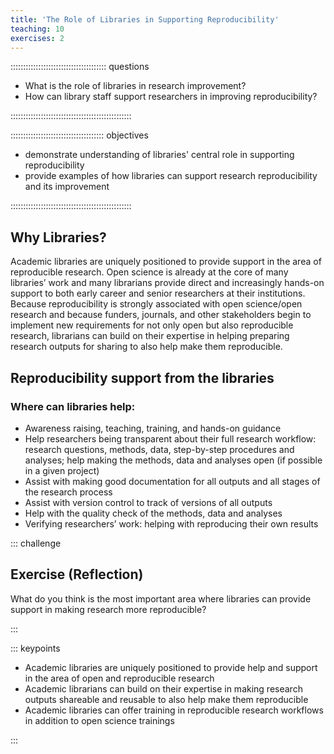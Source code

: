 ```yaml
---
title: 'The Role of Libraries in Supporting Reproducibility'
teaching: 10
exercises: 2
---
```


:::::::::::::::::::::::::::::::::::::: questions 

- What is the role of libraries in research improvement?
- How can library staff support researchers in improving reproducibility?


::::::::::::::::::::::::::::::::::::::::::::::::

::::::::::::::::::::::::::::::::::::: objectives

- demonstrate understanding of libraries' central role in supporting reproducibility
- provide examples of how libraries can support research reproducibility and its improvement


::::::::::::::::::::::::::::::::::::::::::::::::

## Why Libraries?

Academic libraries are uniquely positioned to provide support in the area of reproducible research. Open science is already at the core of many libraries’ work and many librarians provide direct and increasingly hands-on support to both early career and senior researchers at their institutions. Because reproducibility is strongly associated with open science/open research and because funders, journals, and other stakeholders begin to implement new requirements for not only open but also reproducible research, librarians can build on their expertise in helping preparing research outputs for sharing to also help make them reproducible.

## Reproducibility support from the libraries

### Where can libraries help:

- Awareness raising, teaching, training, and hands-on guidance
- Help researchers being transparent about their full research workflow: research questions, methods, data, step-by-step procedures and analyses; help making the methods, data and analyses open (if possible in a given project)
- Assist with making good documentation for all outputs and all stages of the research process
- Assist with version control to track of versions of all outputs 
- Help with the quality check of the methods, data and analyses
- Verifying researchers’ work: helping with reproducing their own results 


::: challenge 

## Exercise (Reflection)

What do you think is the most important area where libraries can provide support in making research more reproducible?

:::

::: keypoints

- Academic libraries are uniquely positioned to provide help and support in the area of open and reproducible research
- Academic librarians can build on their expertise in making research outputs shareable and reusable to also help make them reproducible 
- Academic libraries can offer training in reproducible research workflows in addition to open science trainings 


:::








